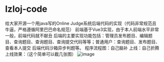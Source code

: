# lzloj-code
给大家开源一个用java写的Online Judge系统后端代码的实现（代码非常规范且牛逼，严格遵循阿里巴巴命名规范）
前端基于Vue3实现，由于本人前端水平非常一般，前端代码就不献丑
后端的主要实现功能包括：管理员发布题目、编辑题目、查询题目、查询题目、查询提交代码等等；普通用户：查询题目、发布题目、查看本人提交
后端代码沙箱异步判题等。
程序流程图：自己脑补
上线：自己折腾
上线效果：（这个简单可以截几张图）
![image](https://github.com/kukudelongoflzl/lzloj-code/assets/145359909/e25663c2-e7d1-4d71-850b-99461245d90c)

